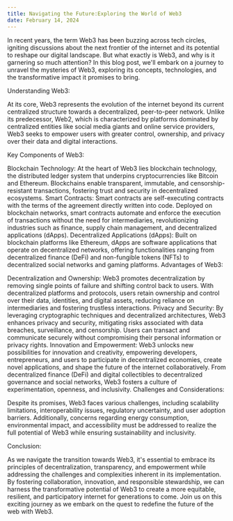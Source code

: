 ```yaml
---
title: Navigating the Future:Exploring the World of Web3
date: February 14, 2024
---
```


In recent years, the term Web3 has been buzzing across tech circles, igniting discussions about the next frontier of the internet and its potential to reshape our digital landscape. But what exactly is Web3, and why is it garnering so much attention? In this blog post, we'll embark on a journey to unravel the mysteries of Web3, exploring its concepts, technologies, and the transformative impact it promises to bring.

Understanding Web3:

At its core, Web3 represents the evolution of the internet beyond its current centralized structure towards a decentralized, peer-to-peer network. Unlike its predecessor, Web2, which is characterized by platforms dominated by centralized entities like social media giants and online service providers, Web3 seeks to empower users with greater control, ownership, and privacy over their data and digital interactions.

Key Components of Web3:

Blockchain Technology: At the heart of Web3 lies blockchain technology, the distributed ledger system that underpins cryptocurrencies like Bitcoin and Ethereum. Blockchains enable transparent, immutable, and censorship-resistant transactions, fostering trust and security in decentralized ecosystems.
Smart Contracts: Smart contracts are self-executing contracts with the terms of the agreement directly written into code. Deployed on blockchain networks, smart contracts automate and enforce the execution of transactions without the need for intermediaries, revolutionizing industries such as finance, supply chain management, and decentralized applications (dApps).
Decentralized Applications (dApps): Built on blockchain platforms like Ethereum, dApps are software applications that operate on decentralized networks, offering functionalities ranging from decentralized finance (DeFi) and non-fungible tokens (NFTs) to decentralized social networks and gaming platforms.
Advantages of Web3:

Decentralization and Ownership: Web3 promotes decentralization by removing single points of failure and shifting control back to users. With decentralized platforms and protocols, users retain ownership and control over their data, identities, and digital assets, reducing reliance on intermediaries and fostering trustless interactions.
Privacy and Security: By leveraging cryptographic techniques and decentralized architectures, Web3 enhances privacy and security, mitigating risks associated with data breaches, surveillance, and censorship. Users can transact and communicate securely without compromising their personal information or privacy rights.
Innovation and Empowerment: Web3 unlocks new possibilities for innovation and creativity, empowering developers, entrepreneurs, and users to participate in decentralized economies, create novel applications, and shape the future of the internet collaboratively. From decentralized finance (DeFi) and digital collectibles to decentralized governance and social networks, Web3 fosters a culture of experimentation, openness, and inclusivity.
Challenges and Considerations:

Despite its promises, Web3 faces various challenges, including scalability limitations, interoperability issues, regulatory uncertainty, and user adoption barriers. Additionally, concerns regarding energy consumption, environmental impact, and accessibility must be addressed to realize the full potential of Web3 while ensuring sustainability and inclusivity.

Conclusion:

As we navigate the transition towards Web3, it's essential to embrace its principles of decentralization, transparency, and empowerment while addressing the challenges and complexities inherent in its implementation. By fostering collaboration, innovation, and responsible stewardship, we can harness the transformative potential of Web3 to create a more equitable, resilient, and participatory internet for generations to come. Join us on this exciting journey as we embark on the quest to redefine the future of the web with Web3.
